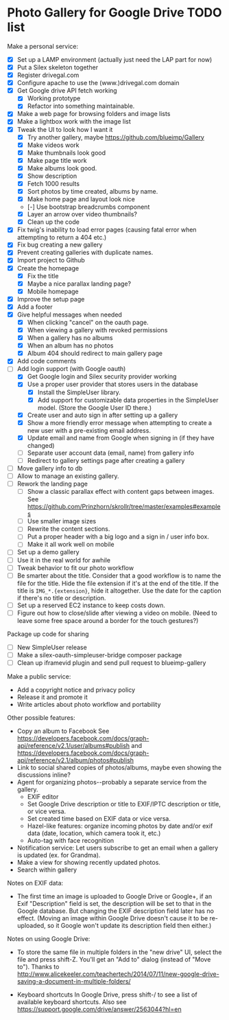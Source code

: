 Photo Gallery for Google Drive TODO list
========================================

Make a personal service:

* [x] Set up a LAMP environment (actually just need the LAP part for now)
* [x] Put a Silex skeleton together
* [x] Register drivegal.com
* [x] Configure apache to use the (www.)drivegal.com domain 
* [x] Get Google drive API fetch working
    - [x] Working prototype
    - [x] Refactor into something maintainable.
* [x] Make a web page for browsing folders and image lists 
* [x] Make a lightbox work with the image list
* [x] Tweak the UI to look how I want it
    - [x] Try another gallery, maybe https://github.com/blueimp/Gallery
    - [x] Make videos work
    - [x] Make thumbnails look good
    - [x] Make page title work
    - [x] Make albums look good.
    - [x] Show description
    - [x] Fetch 1000 results
    - [x] Sort photos by time created, albums by name.
    - [x] Make home page and layout look nice
    - [-] Use bootstrap breadcrumbs component
    - [x] Layer an arrow over video thumbnails?
    - [x] Clean up the code
* [x] Fix twig's inability to load error pages (causing fatal error when attempting to return a 404 etc.)
* [x] Fix bug creating a new gallery
* [x] Prevent creating galleries with duplicate names.
* [x] Import project to Github
* [x] Create the homepage
    - [x] Fix the title
    - [x] Maybe a nice parallax landing page?
    - [x] Mobile homepage
* [x] Improve the setup page
* [x] Add a footer
* [x] Give helpful messages when needed
    - [x] When clicking "cancel" on the oauth page.
    - [x] When viewing a gallery with revoked permissions
    - [x] When a gallery has no albums
    - [x] When an album has no photos
    - [x] Album 404 should redirect to main gallery page
* [x] Add code comments
* [ ] Add login support (with Google oauth)
    - [x] Get Google login and Silex security provider working
    - [x] Use a proper user provider that stores users in the database
        - [x] Install the SimpleUser library.
        - [x] Add support for customizable data properties in the SimpleUser model. (Store the Google User ID there.)
    - [x] Create user and auto sign in after setting up a gallery
    - [x] Show a more friendly error message when attempting to create a new user with a pre-existing email address.
    - [x] Update email and name from Google when signing in (if they have changed)
    - [ ] Separate user account data (email, name) from gallery info
    - [ ] Redirect to gallery settings page after creating a gallery
* [ ] Move gallery info to db
* [ ] Allow to manage an existing gallery.
* [ ] Rework the landing page
    - [ ] Show a classic parallax effect with content gaps between images. See https://github.com/Prinzhorn/skrollr/tree/master/examples#examples
    - [ ] Use smaller image sizes
    - [ ] Rewrite the content sections.
    - [ ] Put a proper header with a big logo and a sign in / user info box.
    - [ ] Make it all work well on mobile
* [ ] Set up a demo gallery
* [ ] Use it in the real world for awhile
* [ ] Tweak behavior to fit our photo workflow
* [ ] Be smarter about the title. Consider that a good workflow is to name the file for the title. Hide the file extension if it's at the end of the title. If the title is `IMG_*.{extension}`, hide it altogether. Use the date for the caption if there's no title or description.
* [ ] Set up a reserved EC2 instance to keep costs down.
* [ ] Figure out how to close/slide after viewing a video on mobile. (Need to leave some free space around a border for the touch gestures?)

Package up code for sharing

* [ ] New SimpleUser release
* [ ] Make a silex-oauth-simpleuser-bridge composer package
* [ ] Clean up iframevid plugin and send pull request to blueimp-gallery

Make a public service:

* Add a copyright notice and privacy policy
* Release it and promote it
* Write articles about photo workflow and portability

Other possible features:

* Copy an album to Facebook
  See https://developers.facebook.com/docs/graph-api/reference/v2.1/user/albums#publish
  and https://developers.facebook.com/docs/graph-api/reference/v2.1/album/photos#publish 
* Link to social shared copies of photos/albums, maybe even showing the discussions inline?
* Agent for organizing photos--probably a separate service from the gallery.
    - EXIF editor
    - Set Google Drive description or title to EXIF/IPTC description or title, or vice versa.
    - Set created time based on EXIF data or vice versa.
    - Hazel-like features: organize incoming photos by date and/or exif data (date, location, which camera took it, etc.)
    - Auto-tag with face recognition
* Notification service: Let users subscribe to get an email when a gallery is updated (ex. for Grandma).
* Make a view for showing recently updated photos.
* Search within gallery

Notes on EXIF data:

* The first time an image is uploaded to Google Drive or Google+, if an Exif "Description" field is set, the description will be set to that in the Google database. But changing the EXIF description field later has no effect. (Moving an image within Google Drive doesn't cause it to be re-uploaded, so it Google won't update its description field then either.)

Notes on using Google Drive:

* To store the same file in multiple folders in the "new drive" UI, select the file and press shift-Z.
  You'll get an "Add to" dialog (instead of "Move to").
  Thanks to http://www.alicekeeler.com/teachertech/2014/07/11/new-google-drive-saving-a-document-in-multiple-folders/

* Keyboard shortcuts
  In Google Drive, press shift-/ to see a list of available keyboard shortcuts.
  Also see https://support.google.com/drive/answer/2563044?hl=en

